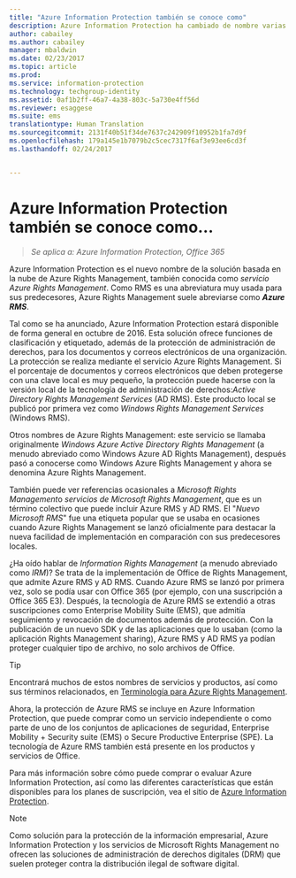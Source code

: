 ```yaml
---
title: "Azure Information Protection también se conoce como"
description: Azure Information Protection ha cambiado de nombre varias veces y es posible que lo conozca por su nombre anterior.
author: cabailey
ms.author: cabailey
manager: mbaldwin
ms.date: 02/23/2017
ms.topic: article
ms.prod: 
ms.service: information-protection
ms.technology: techgroup-identity
ms.assetid: 0af1b2ff-46a7-4a38-803c-5a730e4ff56d
ms.reviewer: esaggese
ms.suite: ems
translationtype: Human Translation
ms.sourcegitcommit: 2131f40b51f34de7637c242909f10952b1fa7d9f
ms.openlocfilehash: 179a145e1b7079b2c5cec7317f6af3e93ee6cd3f
ms.lasthandoff: 02/24/2017


---
```



# <a name="azure-information-protection---also-known-as-"></a>Azure Information Protection también se conoce como…

>*Se aplica a: Azure Information Protection, Office 365*

Azure Information Protection es el nuevo nombre de la solución basada en la nube de Azure Rights Management, también conocida como *servicio Azure Rights Management*. Como RMS es una abreviatura muy usada para sus predecesores, Azure Rights Management suele abreviarse como ***Azure RMS***.

Tal como se ha anunciado, Azure Information Protection estará disponible de forma general en octubre de 2016. Esta solución ofrece funciones de clasificación y etiquetado, además de la protección de administración de derechos, para los documentos y correos electrónicos de una organización. La protección se realiza mediante el servicio Azure Rights Management. Si el porcentaje de documentos y correos electrónicos que deben protegerse con una clave local es muy pequeño, la protección puede hacerse con la versión local de la tecnología de administración de derechos:*Active Directory Rights Management Services* (AD RMS). Este producto local se publicó por primera vez como *Windows Rights Management Services* (Windows RMS).

Otros nombres de Azure Rights Management: este servicio se llamaba originalmente *Windows Azure Active Directory Rights Management* (a menudo abreviado como Windows Azure AD Rights Management), después pasó a conocerse como Windows Azure Rights Management y ahora se denomina Azure Rights Management.

También puede ver referencias ocasionales a *Microsoft Rights Management*o *servicios de Microsoft Rights Management*, que es un término colectivo que puede incluir Azure RMS y AD RMS.  El "*Nuevo Microsoft RMS*" fue una etiqueta popular que se usaba en ocasiones cuando Azure Rights Management se lanzó oficialmente para destacar la nueva facilidad de implementación en comparación con sus predecesores locales.

¿Ha oído hablar de *Information Rights Management* (a menudo abreviado como *IRM*)? Se trata de la implementación de Office de Rights Management, que admite Azure RMS y AD RMS. Cuando Azure RMS se lanzó por primera vez, solo se podía usar con Office 365 (por ejemplo, con una suscripción a Office 365 E3). Después, la tecnología de Azure RMS se extendió a otras suscripciones como Enterprise Mobility Suite (EMS), que admitía seguimiento y revocación de documentos además de protección. Con la publicación de un nuevo SDK y de las aplicaciones que lo usaban (como la aplicación Rights Management sharing), Azure RMS y AD RMS ya podían proteger cualquier tipo de archivo, no solo archivos de Office. 

> [!TIP]
> Encontrará muchos de estos nombres de servicios y productos, así como sus términos relacionados, en [Terminología para Azure Rights Management](../get-started/terminology.md).

Ahora, la protección de Azure RMS se incluye en Azure Information Protection, que puede comprar como un servicio independiente o como parte de uno de los conjuntos de aplicaciones de seguridad, Enterprise Mobility + Security suite (EMS) o Secure Productive Enterprise (SPE). La tecnología de Azure RMS también está presente en los productos y servicios de Office.

Para más información sobre cómo puede comprar o evaluar Azure Information Protection, así como las diferentes características que están disponibles para los planes de suscripción, vea el sitio de [Azure Information Protection](https://www.microsoft.com/en-us/cloud-platform/azure-information-protection).

> [!NOTE]
> Como solución para la protección de la información empresarial, Azure Information Protection y los servicios de Microsoft Rights Management no ofrecen las soluciones de administración de derechos digitales (DRM) que suelen proteger contra la distribución ilegal de software digital. 


